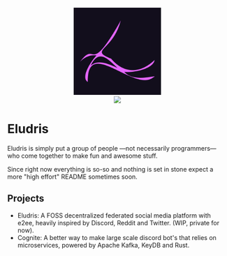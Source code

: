 <p align="center">
  <img width="200em" src="../assets/das_ding.png" />
  <br>
  <a href="https://discord.gg/vV6v2DhWQB"><img src="https://shields.io/discord/980412957060137001?style=for-the-badge&logo=discord&labelColor=15202b&label=Discord%20Server&color=15204c" /></a>
</p>

# Eludris

Eludris is simply put a group of people —not necessarily programmers— who come
together to make fun and awesome stuff.

Since right now everything is so-so and nothing is set in stone expect a more
"high effort" README sometimes soon.

## Projects

- Eludris: A FOSS decentralized federated social media platform with e2ee, heavily
inspired by Discord, Reddit and Twitter. (WIP, private for now).
- Cognite: A better way to make large scale discord bot's that relies on microservices,
powered by Apache Kafka, KeyDB and Rust.

